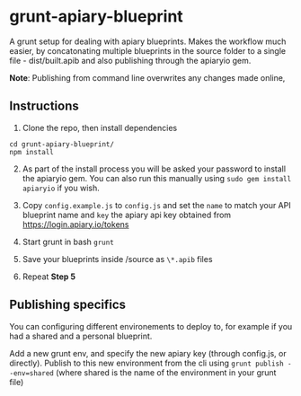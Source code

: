 grunt-apiary-blueprint
======================

A grunt setup for dealing with apiary blueprints. Makes the workflow much easier, by concatonating multiple blueprints in the
source folder to a single file - dist/built.apib and also publishing through the apiaryio gem.

**Note**: Publishing from command line overwrites any changes made online,

## Instructions

1. Clone the repo, then install dependencies

``` 
cd grunt-apiary-blueprint/
npm install
```

2. As part of the install process you will be asked your password to install the apiaryio gem. You can also run this manually using `sudo gem install apiaryio` if you wish.

3. Copy `config.example.js` to `config.js` and set the `name` to match your API blueprint name
and `key` the apiary api key obtained from https://login.apiary.io/tokens

4. Start grunt in bash ``` grunt ```
5. Save your blueprints inside /source as `\*.apib` files
6. Repeat **Step 5**

## Publishing specifics
You can configuring different environements to deploy to, for example if you had a shared and a personal blueprint.

Add a new grunt env, and specify the new apiary key (through config.js, or directly). Publish to this new environment from the cli using
` grunt publish --env=shared ` (where shared is the name of the environment in your grunt file)
